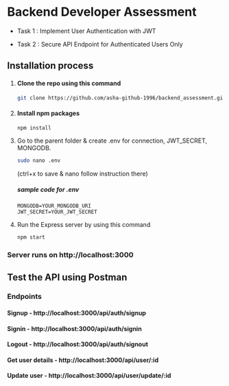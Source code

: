 # Backend Developer Assessment

- Task 1 : Implement User Authentication with JWT

- Task 2 : Secure API Endpoint for Authenticated Users Only

## Installation process

1. #### Clone the repo using this command

   ```bash
   git clone https://github.com/asha-github-1996/backend_assessment.git
   ```

2. #### Install npm packages

   ```bash
   npm install
   ```

3. Go to the parent folder & create .env for connection, JWT_SECRET, MONGODB.

   ```bash
   sudo nano .env
   ```

   (ctrl+x to save & nano follow instruction there)

   ##### sample code for .env

   ```env
   MONGODB=YOUR_MONGODB_URI
   JWT_SECRET=YOUR_JWT_SECRET
   ```

4. Run the Express server by using this command

   ```bash
   npm start
   ```

### Server runs on http://localhost:3000

## Test the API using Postman

### Endpoints

#### Signup - http://localhost:3000/api/auth/signup

#### Signin - http://localhost:3000/api/auth/signin

#### Logout - http://localhost:3000/api/auth/signout

#### Get user details - http://localhost:3000/api/user/:id

#### Update user - http://localhost:3000/api/user/update/:id
